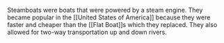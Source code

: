 Steamboats were boats that were powered by a steam engine. They became popular in the [[United States of America]] because they were faster and cheaper than the [[Flat Boat]]s which they replaced. They also allowed for two-way transportation up and down rivers.